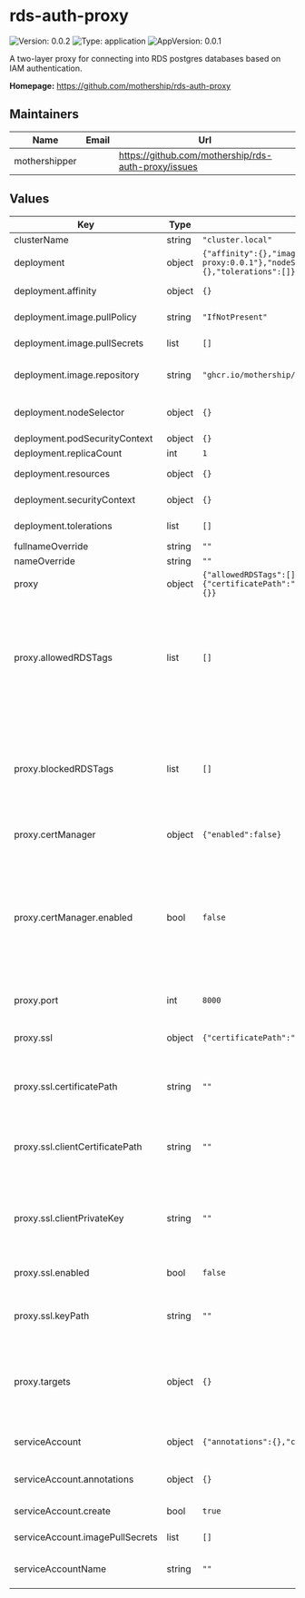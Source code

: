 # rds-auth-proxy

![Version: 0.0.2](https://img.shields.io/badge/Version-0.0.2-informational?style=flat-square) ![Type: application](https://img.shields.io/badge/Type-application-informational?style=flat-square) ![AppVersion: 0.0.1](https://img.shields.io/badge/AppVersion-0.0.1-informational?style=flat-square)

A two-layer proxy for connecting into RDS postgres databases based on IAM authentication.

**Homepage:** <https://github.com/mothership/rds-auth-proxy>

## Maintainers

| Name | Email | Url |
| ---- | ------ | --- |
| mothershipper |  | https://github.com/mothership/rds-auth-proxy/issues |

## Values

| Key | Type | Default | Description |
|-----|------|---------|-------------|
| clusterName | string | `"cluster.local"` | DNS name of the cluster |
| deployment | object | `{"affinity":{},"image":{"pullPolicy":"IfNotPresent","pullSecrets":[],"repository":"ghcr.io/mothership/rds-auth-proxy:0.0.1"},"nodeSelector":{},"podSecurityContext":{},"replicaCount":1,"resources":{},"securityContext":{},"tolerations":[]}` | Deployment resource settings |
| deployment.affinity | object | `{}` | Affinity rules for the proxy deployment |
| deployment.image.pullPolicy | string | `"IfNotPresent"` | Image pull policy for the proxy |
| deployment.image.pullSecrets | list | `[]` | Image pull policy for the proxy deployment |
| deployment.image.repository | string | `"ghcr.io/mothership/rds-auth-proxy:0.0.1"` | If you want to bundle your own proxy distribution, you can change the image/tag |
| deployment.nodeSelector | object | `{}` | Node selector, if you want to deploy it to a particular node group |
| deployment.podSecurityContext | object | `{}` | Pod security context |
| deployment.replicaCount | int | `1` | Number of pods to run |
| deployment.resources | object | `{}` | Resources for the proxy deployment |
| deployment.securityContext | object | `{}` | Container security context for the proxy |
| deployment.tolerations | list | `[]` | Tolerations for the proxy deployment |
| fullnameOverride | string | `""` |  |
| nameOverride | string | `""` |  |
| proxy | object | `{"allowedRDSTags":[],"blockedRDSTags":[],"certManager":{"enabled":false},"port":8000,"ssl":{"certificatePath":"","clientCertificatePath":"","clientPrivateKey":"","enabled":false,"keyPath":""},"targets":{}}` | Settings for the proxy itself |
| proxy.allowedRDSTags | list | `[]` | Tags used to filter RDS instances. If empty, all RDS postgres instances are allowed to connect through the proxy unless otherwise blocked.  If multiple tags are set, allowed tags must be on the RDS instance, and their values must match the value exactly. |
| proxy.blockedRDSTags | list | `[]` | Tags used to filter RDS instances. If empty, all RDS postgres instances are allowed to connect through the proxy. If multiple tags are set, ANY matching tag on the RDS instance will stop the proxy connecting to it. |
| proxy.certManager | object | `{"enabled":false}` | Set to false if you want to bring your own certificate |
| proxy.certManager.enabled | bool | `false` | If true, creates client SSL certificates using certManager. Client certificates are used in the sessions with RDS instances. If proxy.ssl.enabled is also true, this will issue a self-signed certificate for communication between clients and the proxy server. |
| proxy.port | int | `8000` | The port used for the postgres protocol |
| proxy.ssl | object | `{"certificatePath":"","clientCertificatePath":"","clientPrivateKey":"","enabled":false,"keyPath":""}` | The SSL config for the proxy itself. SSL for individual hosts/targets is defined below |
| proxy.ssl.certificatePath | string | `""` | Path in the container to the proxy's SSL certificate, if proxy.certManager.enabled is true, this is ignored. |
| proxy.ssl.clientCertificatePath | string | `""` | Path in the container to the SSL certificate for outbound connections to RDS. if proxy.certManager.enabled is true, this is ignored. |
| proxy.ssl.clientPrivateKey | string | `""` | Path in the container to the SSL private key for outbound connections to RDS. If proxy.certManager.enabled is true, this is ignored. |
| proxy.ssl.enabled | bool | `false` | If true, the proxy will enable clients to use SSL when connecting to it |
| proxy.ssl.keyPath | string | `""` | Path in the container to the proxy's SSL private key, if proxy.certManager.enabled is true, this is ignored. |
| proxy.targets | object | `{}` | ({ "name": { "host": string, "ssl": { "mode": "disable" }}}) Additional databases that you want the proxy to allow connections to, like self-hosted postgres instances. |
| serviceAccount | object | `{"annotations":{},"create":true,"imagePullSecrets":[]}` | Service account settings if we create the service account |
| serviceAccount.annotations | object | `{}` | Annotations for the service account - this can be used for IRSA auth to AWS |
| serviceAccount.create | bool | `true` | Creates a service account for you if true |
| serviceAccount.imagePullSecrets | list | `[]` | List of image pull secrets for the service account |
| serviceAccountName | string | `""` | Service account name for the proxy deployment, if you own service account |

